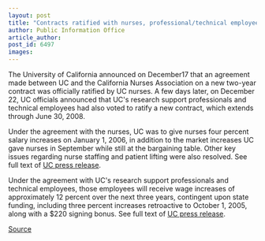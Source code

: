 ```yaml
---
layout: post
title: "Contracts ratified with nurses, professional/technical employees"
author: Public Information Office
article_author: 
post_id: 6497
images:
---
```


<a name="content" id="content"></a>
<p>
  The University of California announced on December17 that an agreement made between UC and the California Nurses Association on a new two-year contract was officially ratified by UC nurses. A few days later, on December 22, UC officials announced that UC's research support professionals and technical employees had also voted to ratify a new contract, which extends through June 30, 2008.
</p>
<p>
  Under the agreement with the nurses, UC was to give nurses four percent salary increases on January 1, 2006, in addition to the market increases UC gave nurses in September while still at the bargaining table. Other key issues regarding nurse staffing and patient lifting were also resolved. See full text of <a href="http://atyourservice.ucop.edu/employees/policies/labor_relations/news_events/ratify_contract.pdf">UC press release</a>.
</p>
<p>
  Under the agreement with UC's research support professionals and technical employees, those employees will receive wage increases of approximately 12 percent over the next three years, contingent upon state funding, including three percent increases retroactive to October 1, 2005, along with a $220 signing bonus. See full text of <a href="http://www.universityofcalifornia.edu/news/2005/dec22.html">UC press release</a>.
</p>
<p><a href="http://www1.ucsc.edu/currents/05-06/01-09/brief-unions.asp" title="Permalink to brief-unions">Source</a></p>

